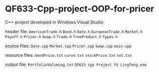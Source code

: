 # QF633-Cpp-project-OOP-for-pricer
C++ project developed in Windows Visual Studio

header file: `AmericanTrade.h` `Bond.h` `Date.h` `EuropeanTrade.h` `Market.h` `Payoff.h` `Pricer.h` `Swap.h` `Trade.h` `TreeProduct.h` `Types.h`

source files: `Date.cpp` `Market.cpp` `Pricer.cpp` `Swap.cpp` `main.cpp`

resource files: `bondPrice.txt` `curve.txt` `stockPrice.txt` `vol.txt`

output file: `PortfolioValueLog.txt` `QF633 cpp Project YU Lingfeng.exe`
